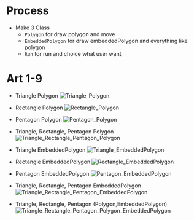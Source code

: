 # Process

-   Make 3 Class
    -   `Polygon` for draw polygon and move
    -   `EmbeddedPolygon` for draw embeddedPolygon and everything like polygon
    -   `Run` for run and choice what user want

# Art 1-9

-   Triangle Polygon
    ![Triangle_Polygon](https://github.com/Xeei/wk12_assignment/blob/main/img/art1.png?raw=true)

-   Rectangle Polygon
    ![Rectangle_Polygon](https://github.com/Xeei/wk12_assignment/blob/main/img/art2.png?raw=true)

-   Pentagon Polygon
    ![Pentagon_Polygon](https://github.com/Xeei/wk12_assignment/blob/main/img/art3.png?raw=true)

-   Triangle, Rectangle, Pentagon Polygon
    ![Triangle_Rectangle_Pentagon_Polygon](https://github.com/Xeei/wk12_assignment/blob/main/img/art4.png?raw=true)

-   Triangle EmbeddedPolygon
    ![Triangle_EmbeddedPolygon](https://github.com/Xeei/wk12_assignment/blob/main/img/art5.png?raw=true)

-   Rectangle EmbeddedPolygon
    ![Rectangle_EmbeddedPolygon](https://github.com/Xeei/wk12_assignment/blob/main/img/art6.png?raw=true)

-   Pentagon EmbeddedPolygon
    ![Pentagon_EmbeddedPolygon](https://github.com/Xeei/wk12_assignment/blob/main/img/art7.png?raw=true)

-   Triangle, Rectangle, Pentagon EmbeddedPolygon
    ![Triangle_Rectangle_Pentagon_EmbeddedPolygon](https://github.com/Xeei/wk12_assignment/blob/main/img/art8.png?raw=true)

-   Triangle, Rectangle, Pentagon (Polygon,EmbeddedPolygon)
    ![Triangle_Rectangle_Pentagon_Polygon_EmbeddedPolygon](https://github.com/Xeei/wk12_assignment/blob/main/img/art9.png?raw=true)
